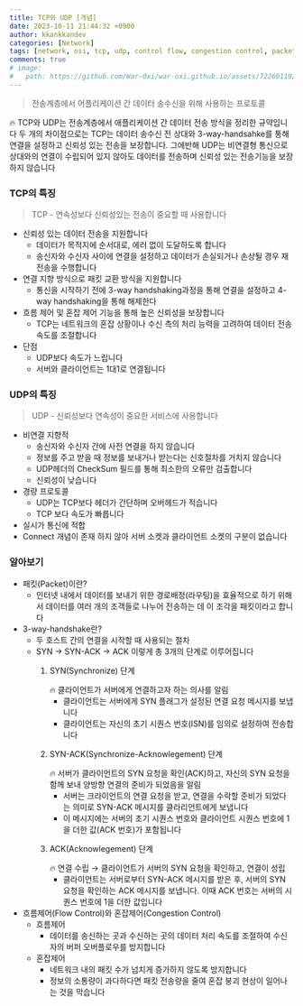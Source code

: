 ```yaml
---
title: TCP와 UDP [개념]
date: 2023-10-11 21:44:32 +0900
author: kkankkandev
categories: [Network]
tags: [network, osi, tcp, udp, control flow, congestion control, packet]     # TAG names should always be lowercase
comments: true
# image:
#   path: https://github.com/War-Oxi/war-oxi.github.io/assets/72260110/fce002d4-2ca7-4d74-9990-6b3da63d41f5
---
```


> 전송계층에서 어플리케이션 간 데이터 송수신을 위해 사용하는 프로토콜
> 

<aside>
🔥 TCP와 UDP는 전송계층에서 애플리케이션 간 데이터 전송 방식을 정리한 규약입니다
두 개의 차이점으로는 TCP는 데이터 송수신 전 상대와 3-way-handsahke를 통해 연결을 설정하고 신뢰성 있는 전송을 보장합니다. 그에반해 UDP는 비연결형 통신으로 상대와의 연결이 수립되어 있지 않아도 데이터를 전송하며 신뢰성 있는 전송기능을 보장하지 않습니다

</aside>

### TCP의 특징 

> TCP - 연속성보다 신뢰성있는 전송이 중요할 때 사용합니다
> 
- 신뢰성 있는 데이터 전송을 지원합니다
    - 데이터가 목적지에 순서대로, 에러 없이 도달하도록 합니다
    - 송신자와 수신자 사이에 연결을 설정하고 데이터가 손실되거나 손상될 경우 재전송을 수행합니다
- 연결 지향 방식으로 패킷 교환 방식을 지원합니다
    - 통신을 시작하기 전에 3-way handshaking과정을 통해 연결을 설정하고 4-way handshaking을 통해 해제한다
- 흐름 제어 및 혼잡 제어 기능을 통해 높은 신뢰성을 보장합니다
    - TCP는 네트워크의 혼잡 상황이나 수신 측의 처리 능력을 고려하여 데이터 전송 속도를 조절합니다
- 단점
    - UDP보다 속도가 느립니다
    - 서버와 클라이언트는 1대1로 연결됩니다

### UDP의 특징

> UDP - 신뢰성보다 연속성이 중요한 서비스에 사용합니다
> 
- 비연결 지향적
    - 송신자와 수신자 간에 사전 연결을 하지 않습니다
    - 정보를 주고 받을 때 정보를 보내거나 받는다는 신호절차를 거치지 않습니다
    - UDP헤더의 CheckSum 필드를 통해 최소한의 오류만 검출합니다
    - 신뢰성이 낮습니다
- 경량 프로토콜
    - UDP는 TCP보다 헤더가 간단하며 오버헤드가 적습니다
    - TCP 보다 속도가 빠릅니다
- 실시가 통신에 적합
- Connect 개념이 존재 하지 않아 서버 소켓과 클라이언트 소켓의 구분이 없습니다

### 알아보기

- 패킷(Packet)이란?
    - 인터넷 내에서 데이터를 보내기 위한 경로배정(라우팅)을 효율적으로 하기 위해서 데이터를 여러 개의 조객들로 나누어 전송하는 데 이 조각을 패킷이라고 합니다
- 3-way-handshake란?
    - 두 호스트 간의 연결을 시작할 때 사용되는 절차
    - SYN → SYN-ACK → ACK 이렇게 총 3개의 단계로 이루어집니다
        1. SYN(Synchronize) 단계
            
            <aside>
            🔥 클라이언트가 서버에게 연결하고자 하는 의사를 알림
            
            </aside>
            
            - 클라이언트는 서버에게 SYN 플래그가 설정된 연결 요청 메시지를 보냅니다
            - 클라이언트는 자신의 초기 시퀀스 번호(ISN)를 임의로 설정하여 전송합니다
        2. SYN-ACK(Synchronize-Acknowlegement) 단계
            
            <aside>
            🔥 서버가 클라이언트의 SYN 요청을 확인(ACK)하고, 자신의 SYN 요청을 함께 보내 양방향 연결의 준비가 되었음을 알림
            
            </aside>
            
            - 서버는 크라이언트의 연결 요청을 받고, 연결을 수락할 준비가 되었다는 의미로 SYN-ACK 메시지를 클라리언트에게 보냅니다
            - 이 메시지에는 서버의 초기 시퀀스 번호와 클라이언트 시퀀스 번호에 1을 더한 값(ACK 번호)가 포함됩니다
        3. ACK(Acknowlegement) 단계
            
            <aside>
            🔥 연결 수립 → 클라이언트가 서버의 SYN 요청을 확인하고, 연결이 성립
            
            </aside>
            
            - 클라이언트는 서버로부터 SYN-ACK 메시지를 받은 후, 서버의 SYN 요청을 확인하는 ACK 메시지를 보냅니다. 이때 ACK 번호는 서버의 시퀀스 번호에 1을 더한 값입니다
- 흐름제어(Flow Control)와 혼잡제어(Congestion Control)
    - 흐름제어
        - 데이터를 송신하는 곳과 수신하는 곳의 데이터 처리 속도를 조절하여 수신자의 버퍼 오버플로우를 방지합니다
    - 혼잡제어
        - 네트워크 내의 패킷 수가 넘치게 증가하지 않도록 방지합니다
        - 정보의 소통량이 과다하다면 패킷 전송량을 줄여 혼잡 붕괴 현상이 일어나는 것을 막습니다